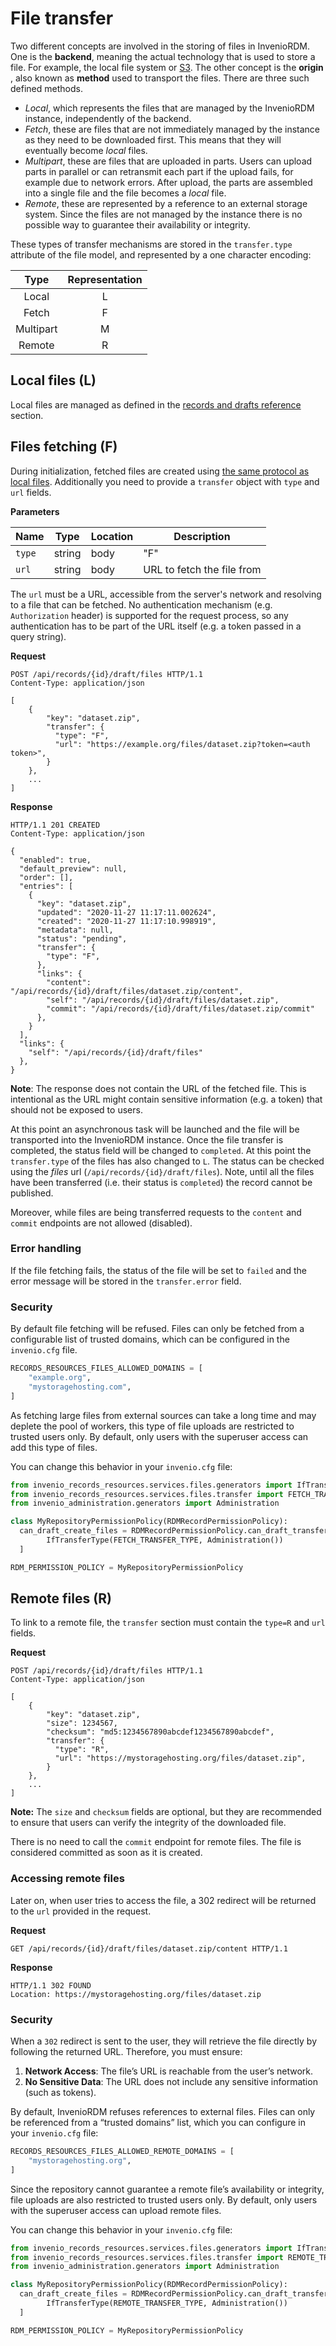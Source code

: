 # File transfer

Two different concepts are involved in the storing of files in InvenioRDM. One is the
**backend**, meaning the actual technology that is used to store a file. For example, the local
file system or [S3](../operate/customize/file-uploads/s3.md). The other concept is the **origin** ,
also known as **method** used to transport the files. There are three such defined methods.

- *Local*, which represents the files that are managed by the InvenioRDM instance,
independently of the backend.
- *Fetch*, these are files that are not immediately managed by the instance as they need to be downloaded first.
This means that they will eventually become _local_ files.
- *Multipart*, these are files that are uploaded in parts. Users can upload parts
in parallel or can retransmit each part if the upload fails, for example due to
network errors. After upload, the parts are assembled into a single file and the
file becomes a _local_ file.
- *Remote*, these are represented by a reference to an external storage system. Since
the files are not managed by the instance there is no possible way to guarantee their
availability or integrity.

These types of transfer mechanisms are stored in the `transfer.type` attribute of the file model, and
represented by a one character encoding:

|    Type    | Representation |
|:----------:|:--------------:|
| Local      |       L        |
| Fetch      |       F        |
| Multipart  |       M        |
| Remote     |       R        |

## Local files (L)

Local files are managed as defined in the
[records and drafts reference](rest_api_drafts_records.md) section.

## Files fetching (F)

During initialization, fetched files are created using [the same protocol as local files](rest_api_drafts_records.md#start-draft-file-uploads).
Additionally you need to provide a `transfer` object with `type` and `url` fields.

**Parameters**

| Name            | Type   | Location | Description                |
| --------------- | ------ | -------- | -------------------------- |
| `type`          | string | body     | "F"                        |
| `url`           | string | body     | URL to fetch the file from |

The `url` must be a URL, accessible from the server's network and resolving to a file
that can be fetched. No authentication mechanism (e.g. `Authorization` header) is
supported for the request process, so any authentication has to be part of the URL itself
(e.g. a token passed in a query string).

**Request**

```http
POST /api/records/{id}/draft/files HTTP/1.1
Content-Type: application/json

[
    {
        "key": "dataset.zip",
        "transfer": {
          "type": "F",
          "url": "https://example.org/files/dataset.zip?token=<auth token>",
        }
    },
    ...
]
```

**Response**

```http
HTTP/1.1 201 CREATED
Content-Type: application/json

{
  "enabled": true,
  "default_preview": null,
  "order": [],
  "entries": [
    {
      "key": "dataset.zip",
      "updated": "2020-11-27 11:17:11.002624",
      "created": "2020-11-27 11:17:10.998919",
      "metadata": null,
      "status": "pending",
      "transfer": {
        "type": "F",
      },
      "links": {
        "content": "/api/records/{id}/draft/files/dataset.zip/content",
        "self": "/api/records/{id}/draft/files/dataset.zip",
        "commit": "/api/records/{id}/draft/files/dataset.zip/commit"
      },
    }
  ],
  "links": {
    "self": "/api/records/{id}/draft/files"
  },
}
```

**Note**: The response does not contain the URL of the fetched file. This is intentional
as the URL might contain sensitive information (e.g. a token) that should not be exposed
to users.

At this point an asynchronous task will be launched and the file will be transported into
the InvenioRDM instance. Once the file transfer is completed, the status field will be
changed to `completed`. At this point the `transfer.type` of the files has also changed
to `L`. The status can be checked using the _files_ url (`/api/records/{id}/draft/files`).
Note, until all the files have been transferred (i.e. their status is `completed`) the
record cannot be published.

Moreover, while files are being transferred requests to the `content` and `commit`
endpoints are not allowed (disabled).

### Error handling

If the file fetching fails, the status of the file will be set to `failed`
and the error message will be stored in the `transfer.error` field.

### Security

By default file fetching will be refused. Files can only be fetched from a configurable
list of trusted domains, which can be configured in the `invenio.cfg` file.

```python
RECORDS_RESOURCES_FILES_ALLOWED_DOMAINS = [
    "example.org",
    "mystoragehosting.com",
]
```

As fetching large files from external sources can take a long time and may deplete
the pool of workers, this type of file uploads are restricted to trusted users only.
By default, only users with the superuser access can add this type of files.

You can change this behavior in your `invenio.cfg` file:

```python
from invenio_records_resources.services.files.generators import IfTransferType
from invenio_records_resources.services.files.transfer import FETCH_TRANSFER_TYPE
from invenio_administration.generators import Administration

class MyRepositoryPermissionPolicy(RDMRecordPermissionPolicy):
  can_draft_create_files = RDMRecordPermissionPolicy.can_draft_transfer_files + [
        IfTransferType(FETCH_TRANSFER_TYPE, Administration())
  ]

RDM_PERMISSION_POLICY = MyRepositoryPermissionPolicy
```

## Remote files (R)

To link to a remote file, the `transfer` section must contain the `type=R` and `url` fields.

**Request**

```http
POST /api/records/{id}/draft/files HTTP/1.1
Content-Type: application/json

[
    {
        "key": "dataset.zip",
        "size": 1234567,
        "checksum": "md5:1234567890abcdef1234567890abcdef",
        "transfer": {
          "type": "R",
          "url": "https://mystoragehosting.org/files/dataset.zip",
        }
    },
    ...
]
```

**Note:** The `size` and `checksum` fields are optional, but they are recommended to
ensure that users can verify the integrity of the downloaded file.

There is no need to call the `commit` endpoint for remote files. The file is considered
committed as soon as it is created.

### Accessing remote files

Later on, when user tries to access the file, a 302 redirect will be returned to the
`url` provided in the request.

**Request**

```http
GET /api/records/{id}/draft/files/dataset.zip/content HTTP/1.1
```

**Response**

```http
HTTP/1.1 302 FOUND
Location: https://mystoragehosting.org/files/dataset.zip
```

### Security

When a `302` redirect is sent to the user, they will retrieve the file directly
by following the returned URL. Therefore, you must ensure:

1. **Network Access**: The file’s URL is reachable from the user’s network.
2. **No Sensitive Data**: The URL does not include any sensitive information (such as tokens).

By default, InvenioRDM refuses references to external files. Files can only be referenced
from a “trusted domains” list, which you can configure in your `invenio.cfg` file:

```python
RECORDS_RESOURCES_FILES_ALLOWED_REMOTE_DOMAINS = [
    "mystoragehosting.org",
]
```

Since the repository cannot guarantee a remote file’s availability or integrity,
file uploads are also restricted to trusted users only. By default, only users with
the superuser access can upload remote files.

You can change this behavior in your `invenio.cfg` file:

```python
from invenio_records_resources.services.files.generators import IfTransferType
from invenio_records_resources.services.files.transfer import REMOTE_TRANSFER_TYPE
from invenio_administration.generators import Administration

class MyRepositoryPermissionPolicy(RDMRecordPermissionPolicy):
  can_draft_create_files = RDMRecordPermissionPolicy.can_draft_transfer_files + [
        IfTransferType(REMOTE_TRANSFER_TYPE, Administration())
  ]

RDM_PERMISSION_POLICY = MyRepositoryPermissionPolicy
```
